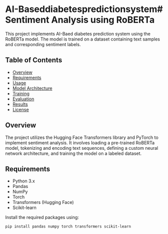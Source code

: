 # AI-Baseddiabetespredictionsystem# Sentiment Analysis using RoBERTa

This project implements AI-Baed diabetes prediction system using the RoBERTa model. The model is trained on a dataset containing text samples and corresponding sentiment labels.

## Table of Contents

- [Overview](#overview)
- [Requirements](#requirements)
- [Usage](#usage)
- [Model Architecture](#model-architecture)
- [Training](#training)
- [Evaluation](#evaluation)
- [Results](#results)
- [License](#license)

## Overview

The project utilizes the Hugging Face Transformers library and PyTorch to implement sentiment analysis. It involves loading a pre-trained RoBERTa model, tokenizing and encoding text sequences, defining a custom neural network architecture, and training the model on a labeled dataset.

## Requirements

- Python 3.x
- Pandas
- NumPy
- Torch
- Transformers (Hugging Face)
- Scikit-learn

Install the required packages using:

```bash
pip install pandas numpy torch transformers scikit-learn
